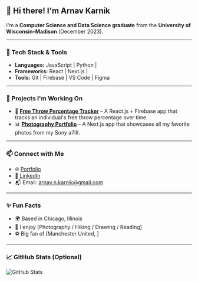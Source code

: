 ## 👋 Hi there! I'm Arnav Karnik

I'm a **Computer Science and Data Science graduate** from the **University of Wisconsin–Madison** (December 2023). 

---

### 🧰 Tech Stack & Tools
- **Languages:** JavaScript | Python | 
- **Frameworks:** React | Next.js | 
- **Tools:** Git | Firebase | VS Code | Figma

---

### 🚀 Projects I'm Working On
- 🔭 **[Free Throw Percentage Tracker](https://freethrowtrackerapp.web.app)** – A React.js + Firebase app that tracks an individual's free throw percentage over time.
- 📊 **[Photography Portfolio](arnavkarnikphotos.com)** – A Next.js app that showcases all my favorite photos from my Sony a7III. 

---

### 📫 Connect with Me
- 🌐 [Portfolio](https://arnie12a.github.io)
- 💼 [LinkedIn](https://linkedin.com/in/arnavkarnik)
- 📬 Email: arnav.n.karnik@gmail.com

---

### ✨ Fun Facts
- 🌍 Based in Chicago, Illinois
- 📸 I enjoy [Photography / Hiking / Drawing / Reading]
- ⚽ Big fan of [Manchester United, ]

---

### 📈 GitHub Stats (Optional)

![GitHub Stats](https://github-readme-stats.vercel.app/api?username=arnie12a&show_icons=true&theme=default)

